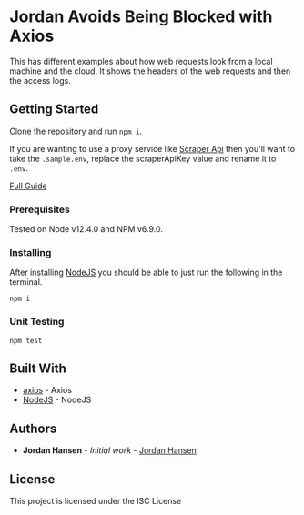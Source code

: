 # Jordan Avoids Being Blocked with Axios

This has different examples about how web requests look from a local machine and the cloud. It shows the headers of the web requests and then the access logs.

## Getting Started

Clone the repository and run `npm i`.

If you are wanting to use a proxy service like [Scraper Api](https://www.scraperapi.com/?fpr=jbsg) then you'll want to take the `.sample.env`, replace the scraperApiKey value and rename it to `.env`.

[Full Guide](https://javascriptwebscrapingguy.com/jordan-avoids-being-blocked-with-axios/)

### Prerequisites

Tested on Node v12.4.0 and NPM v6.9.0.

### Installing

After installing [NodeJS](https://nodejs.org/en/) you should be able to just run the following in the terminal.

```
npm i
```

### Unit Testing

`npm test`

## Built With

* [axios](https://github.com/axios/axios) - Axios
* [NodeJS](https://nodejs.org/en/) - NodeJS

## Authors

* **Jordan Hansen** - *Initial work* - [Jordan Hansen](https://github.com/aarmora)


## License

This project is licensed under the ISC License
